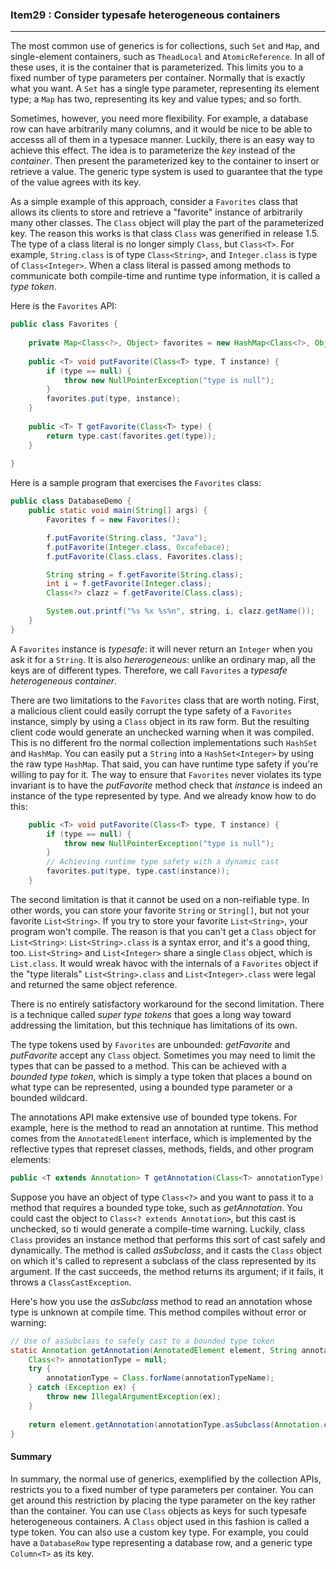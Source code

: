 ### Item29 : Consider typesafe heterogeneous containers

----------

The most common use of generics is for collections, such `Set` and `Map`, and single-element containers, such as `TheadLocal` and `AtomicReference`. In all of these uses, it is the container that is parameterized. This limits you to a fixed number of type parameters per container. Normally that is exactly what you want. A `Set` has a single type parameter, representing its element type; a `Map` has two, representing its key and value types; and so forth.

Sometimes, however, you need more flexibility. For example, a database row can have arbitrarily many columns, and it would be nice to be able to accesss all of them in a typesace manner. Luckily, there is an easy way to achieve this effect. The idea is to parameterize the *key* instead of the *container*. Then present the parameterized key to the container to insert or retrieve a value. The generic type system is used to guarantee that the type of the value agrees with its key.

As a simple example of this approach, consider a `Favorites` class that allows its clients to store and retrieve a "favorite" instance of arbitrarily many other classes. The `Class` object will play the part of the parameterized key. The reason this works is that class `Class` was generified in release 1.5. The type of a class literal is no longer simply `Class`, but `Class<T>`. For example, `String.class` is of type `Class<String>`, and `Integer.class` is type of `Class<Integer>`. When a class literal is passed among methods to communicate both compile-time and runtime type information, it is called a *type token*.

Here is the `Favorites` API:

```java
public class Favorites {
    
    private Map<Class<?>, Object> favorites = new HashMap<Class<?>, Object>();
    
    public <T> void putFavorite(Class<T> type, T instance) {
        if (type == null) {
            throw new NullPointerException("type is null");
        }
        favorites.put(type, instance);
    }
    
    public <T> T getFavorite(Class<T> type) {
        return type.cast(favorites.get(type));
    }
    
}
```

Here is a sample program that exercises the `Favorites` class:

```java
public class DatabaseDemo {
    public static void main(String[] args) {
        Favorites f = new Favorites();

        f.putFavorite(String.class, "Java");
        f.putFavorite(Integer.class, 0xcafebace);
        f.putFavorite(Class.class, Favorites.class);

        String string = f.getFavorite(String.class);
        int i = f.getFavorite(Integer.class);
        Class<?> clazz = f.getFavorite(Class.class);

        System.out.printf("%s %x %s%n", string, i, clazz.getName());
    }
}
```

A `Favorites` instance is *typesafe*: it will never return an `Integer` when you ask it for a `String`. It is also *hererogeneous*: unlike an ordinary map, all the keys are of different types. Therefore, we call `Favorites` a *typesafe heterogeneous container*.

There are two limitations to the `Favorites` class that are worth noting. First, a malicious client could easily corrupt the type safety of a `Favorites` instance, simply by using a `Class` object in its raw form. But the resulting client code would generate an unchecked warning when it was compiled. This is no different fro the normal collection implementations such `HashSet` and `HashMap`. You can easily put a `String` into a `HashSet<Integer>` by using the raw type `HashMap`. That said, you can have runtime type safety if you're willing to pay for it. The way to ensure that `Favorites` never violates its type invariant is to have the *putFavorite* method check that *instance* is indeed an instance of the type represented by type. And we already know how to do this:

```java
    public <T> void putFavorite(Class<T> type, T instance) {
        if (type == null) {
            throw new NullPointerException("type is null");
        }
        // Achieving runtime type safety with a dynamic cast
        favorites.put(type, type.cast(instance));
    }
```

The second limitation is that it cannot be used on a non-reifiable type. In other words, you can store your favorite `String` or `String[]`, but not your favorite `List<String>`. If you try to store your favorite `List<String>`, your program won't compile. The reason is that you can't get a `Class` object for `List<String>`: `List<String>.class` is a syntax error, and it's a good thing, too. `List<String>` and `List<Integer>` share a single `Class` object, which is `List.class`. It would wreak havoc with the internals of a `Favorites` object if the "type literals" `List<String>.class` and `List<Integer>.class` were legal and returned the same object reference.

There is no entirely satisfactory workaround for the second limitation. There is a technique called *super type tokens* that goes a long way toward addressing the limitation, but this technique has limitations of its own.

The type tokens used by `Favorites` are unbounded: *getFavorite* and *putFavorite* accept any `Class` object. Sometimes you may need to limit the types that can be passed to a method. This can be achieved with a *bounded type token*, which is simply a type token that places a bound on what type can be represented, using a bounded type parameter or a bounded wildcard.

The annotations API make extensive use of bounded type tokens. For example, here is the method to read an annotation at runtime. This method comes from the `AnnotatedElement` interface, which is implemented by the reflective types that represet classes, methods, fields, and other program elements:

```java
public <T extends Annotation> T getAnnotation(Class<T> annotationType);
```

Suppose you have an object of type `Class<?>` and you want to pass it to a method that requires a bounded type toke, such as *getAnnotation*. You could cast the object to `Class<? extends Annotation>`, but this cast is unchecked, so ti would generate a compile-time warning. Luckily, class `Class` provides an instance method that performs this sort of cast safely and dynamically. The method is called *asSubclass*, and it casts the `Class` object on which it's called to represent a subclass of the class represented by its argument. If the cast succeeds, the method returns its argument; if it fails, it throws a `ClassCastException`.

Here's how you use the *asSubclass* method to read an annotation whose type is unknown at compile time. This method compiles without error or warning:

```java
// Use of asSubclass to safely cast to a bounded type token
static Annotation getAnnotation(AnnotatedElement element, String annotationTypeName) {
    Class<?> annotationType = null;
    try {
        annotationType = Class.forName(annotationTypeName);
    } catch (Exception ex) {
        throw new IllegalArgumentException(ex);
    }
    
    return element.getAnnotation(annotationType.asSubclass(Annotation.class));
}
```

#### Summary

In summary, the normal use of generics, exemplified by the collection APIs, restricts you to a fixed number of type parameters per container. You can get around this restriction by placing the type parameter on the key rather than the container. You can use `Class` objects as keys for such typesafe heterogeneous containers. A `Class` object used in this fashion is called a type token. You can also use a custom key type. For example, you could have a `DatabaseRow` type representing a database row, and a generic type `Column<T>` as its key.